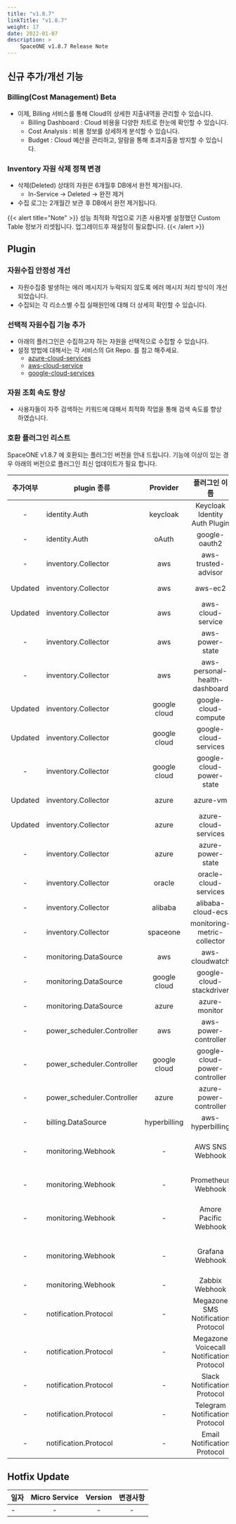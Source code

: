 ```yaml
---
title: "v1.8.7"
linkTitle: "v1.8.7"
weight: 17
date: 2022-01-07
description: >
    SpaceONE v1.8.7 Release Note
---
```


## 신규 추가/개선 기능

### Billing(Cost Management) Beta
- 이제, Billing 서비스를 통해 Cloud의 상세한 지출내역을 관리할 수 있습니다.
  - Billing Dashboard : Cloud 비용을 다양한 차트로 한눈에 확인할 수 있습니다.
  - Cost Analysis : 비용 정보를 상세하게 분석할 수 있습니다.
  - Budget : Cloud 예산을 관리하고, 알람을 통해 초과지출을 방지할 수 있습니다.  

### Inventory 자원 삭제 정책 변경
  - 삭제(Deleted) 상태의 자원은 6개월후 DB에서 완전 제거됩니다.   
    - In-Service -> Deleted -> 완전 제거
  - 수집 로그는 2개월간 보관 후 DB에서 완전 제거됩니다.  
  
{{< alert title="Note" >}}
성능 최적화 작업으로 기존 사용자별 설정했던 Custom Table 정보가 리셋됩니다. 업그레이드후 재설정이 필요합니다.
{{< /alert >}}

## Plugin

### 자원수집 안정성 개선
  - 자원수집중 발생하는 에러 메시지가 누락되지 않도록 에러 메시지 처리 방식이 개선 되었습니다.
  - 수집되는 각 리소스별 수집 실패원인에 대해 더 상세히 확인할 수 있습니다. 

### 선택적 자원수집 기능 추가
  - 아래의 플러그인은 수집하고자 하는 자원을 선택적으로 수집할 수 있습니다. 
  - 설정 방법에 대해서는 각 서비스의 Git Repo. 를 참고 해주세요.
    - [azure-cloud-services](https://github.com/cloudforet-io/plugin-azure-cloud-service-inven-collector#options)
    - [aws-cloud-service](https://github.com/cloudforet-io/plugin-aws-cloud-service-inven-collector#options)
    - [google-cloud-services](https://github.com/spaceone-dev/plugin-google-cloud-service-inven-collector#options)

### 자원 조회 속도 향상
  - 사용자들이 자주 검색하는 키워드에 대해서 최적화 작업을 통해 검색 속도를 향상 하였습니다. 



### 호환 플러그인 리스트

SpaceONE v1.8.7 에 호환되는 플러그인 버전을 안내 드립니다.
기능에 이상이 있는 경우 아래의 버전으로 플러그인 최신 업데이트가 필요 합니다.

|  추가여부   | plugin 종류                  |   Provider   |                 플러그인 이름                  |               plugin_id                | version |
|:-------:|----------------------------|:------------:|:----------------------------------------:|:--------------------------------------:|:-------:|
|    -    | identity.Auth              |   keycloak   |      Keycloak Identity Auth Plugin       |     plugin-keycloak-identity-auth      |  v1.2   |
|    -    | identity.Auth              |    oAuth     |              google-oauth2               |          plugin-e6b1b0bbacc6           |  v1.1   |
|    -    | inventory.Collector        |     aws      |           aws-trusted-advisor            |          plugin-eb120a41bb8d           |  v1.4   |
| Updated | inventory.Collector        |     aws      |                 aws-ec2                  |          plugin-49f224ef6d36           |  v1.12  |
| Updated | inventory.Collector        |     aws      |            aws-cloud-service             |          plugin-54487559e402           |  v1.12  |
|    -    | inventory.Collector        |     aws      |             aws-power-state              |          plugin-516babd3637c           |  v1.6   |
|    -    | inventory.Collector        |     aws      |      aws-personal-health-dashboard       |          plugin-986155af217b           |  v1.4   |
| Updated | inventory.Collector        | google cloud |           google-cloud-compute           |          plugin-13c3051967ce           | v1.3.0  |
| Updated | inventory.Collector        | google cloud |          google-cloud-services           |          plugin-87dc35ecb550           | v1.3.0  |
|    -    | inventory.Collector        | google cloud |         google-cloud-power-state         |          plugin-11f322fa4106           | v1.1.3  |
| Updated | inventory.Collector        |    azure     |                 azure-vm                 |          plugin-c1104066ca52           | v1.2.4  |
| Updated | inventory.Collector        |    azure     |           azure-cloud-services           |          plugin-6fec638f139c           | v1.2.13 |
|    -    | inventory.Collector        |    azure     |            azure-power-state             |          plugin-d7a1d8670488           | v1.0.3  |
|    -    | inventory.Collector        |    oracle    |          oracle-cloud-services           |                  N/A                   |         |
|    -    | inventory.Collector        |   alibaba    |            alibaba-cloud-ecs             |                  N/A                   |         |
|    -    | inventory.Collector        |   spaceone   |       monitoring-metric-collector        |          plugin-023782c156cf           | v1.2.4  |
|    -    | monitoring.DataSource      |     aws      |              aws-cloudwatch              |          plugin-41782f6158bb           | v1.1.4  |
|    -    | monitoring.DataSource      | google cloud |         google-cloud-stackdriver         |          plugin-57773973639a           | v1.0.7  |
|    -    | monitoring.DataSource      |    azure     |              azure-monitor               |          plugin-c6c14566298c           | v1.0.4  |
|    -    | power_scheduler.Controller |     aws      |           aws-power-controller           |          plugin-5cd621a04f04           | v1.4.4  |
|    -    | power_scheduler.Controller | google cloud |      google-cloud-power-controller       |          plugin-982ca2693f39           | v1.1.4  |
|    -    | power_scheduler.Controller |    azure     |          azure-power-controller          |                  N/A                   | v1.0.1  |
|    -    | billing.DataSource         | hyperbilling |             aws-hyperbilling             |          plugin-b60505e70f9d           | v1.0.2  |
|    -    | monitoring.Webhook         |      -       |             AWS SNS Webhook              |   plugin-aws-sns-monitoring-webhook    |  v1.1   |
|    -    | monitoring.Webhook         |      -       |            Prometheus Webhook            |     plugin-prometheus-mon-webhook      | v1.0.2  |
|    -    | monitoring.Webhook         |      -       |          Amore Pacific Webhook           | plugin-amorepacific-monitoring-webhook | v1.1.1  |
|    -    | monitoring.Webhook         |      -       |             Grafana Webhook              |   plugin-grafana-monitoring-webhook    | v1.0.4  |
|    -    | monitoring.Webhook         |      -       |              Zabbix Webhook              |       plugin-zabbix-mon-webhook        |  v1.0   |
|    -    | notification.Protocol      |      -       |    Megazone SMS Notification Protocol    |    plugin-sms-notification-protocol    | v1.0.2  |
|    -    | notification.Protocol      |      -       | Megazone Voicecall Notification Protocol | plugin-voicecall-notification-protocol | v1.0.4  |
|    -    | notification.Protocol      |      -       |       Slack Notification Protocol        |      slack-notification-protocol       | v1.0.3  |
|    -    | notification.Protocol      |      -       |      Telegram Notification Protocol      |     plugin-telegram-noti-protocol      | v1.0.2  |
|    -    | notification.Protocol      |      -       |       Email Notification Protocol        |       plugin-email-noti-protocol       | v1.0.1  |




## Hotfix Update
|일자|Micro Service|Version|변경사항|
|---|:---:|:---:|:---:|
|-|-|-|-|


